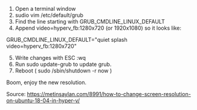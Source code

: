 1. Open a terminal window
2. sudio vim /etc/default/grub
3. Find the line starting with GRUB_CMDLINE_LINUX_DEFAULT
4. Append video=hyperv_fb:1280x720 (or 1920x1080) so it looks like:

GRUB_CMDLINE_LINUX_DEFAULT="quiet splash video=hyperv_fb:1280x720"

5. Write changes with ESC :wq
6. Run sudo update-grub to update grub.
7. Reboot ( sudo /sbin/shutdown -r now )

Boom, enjoy the new resolution.

Source: https://metinsaylan.com/8991/how-to-change-screen-resolution-on-ubuntu-18-04-in-hyper-v/
